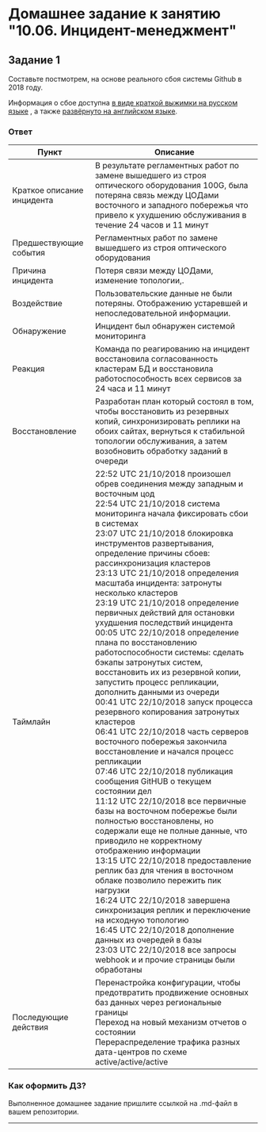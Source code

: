 # Домашнее задание к занятию "10.06. Инцидент-менеджмент"

## Задание 1

Составьте постмотрем, на основе реального сбоя системы Github в 2018 году.

Информация о сбое доступна [в виде краткой выжимки на русском языке](https://habr.com/ru/post/427301/) , а
также [развёрнуто на английском языке](https://github.blog/2018-10-30-oct21-post-incident-analysis/).

###  Ответ

Пункт|Описание
-|-
Краткое описание инцидента | В результате регламентных работ по замене вышедшего из строя оптического оборудования 100G, была потеряна связь между ЦОДами восточного и западного побережья что привело к ухудшению обслуживания в течение 24 часов и 11 минут 
Предшествующие события	|Регламентных работ по замене вышедшего из строя оптического оборудования
Причина инцидента	|Потеря связи между ЦОДами, изменение топологии,.
Воздействие |Пользовательские данные не были потеряны. Отображению устаревшей и непоследовательной информации.
Обнаружение |Инцидент был обнаружен системой мониторинга
Реакция |Команда по реагированию на инцидент восстановила согласованность кластерам БД и восстановила работоспособность всех сервисов за 24 часа и 11 минут
Восстановление |Разработан план который  состоял в том, чтобы восстановить из резервных копий, синхронизировать реплики на обоих сайтах, вернуться к стабильной топологии обслуживания, а затем возобновить обработку заданий в очереди
Таймлайн |22:52 UTC 21/10/2018 произошел обрев соединения между западным и восточным цод<br/>22:54 UTC 21/10/2018 система мониторинга начала фиксировать сбои в системах<br/>23:07 UTC 21/10/2018 блокировка инструментов развертывания, определение причины сбоев: рассинхронизация кластеров<br/>23:13 UTC 21/10/2018 определения масштаба инцидента: затронуты несколько кластеров<br/>23:19 UTC 21/10/2018 определение первичных действий для остановки ухудшения последствий инцидента<br/>00:05 UTC 22/10/2018 определение плана по восстановлению работоспособности системы: сделать бэкапы затронутых систем, восстановить их из резервной копии, запустить процесс репликации, дополнить данными из очереди<br/>00:41 UTC 22/10/2018 запуск процесса резервного копирования затронутых кластеров<br/>06:41 UTC 22/10/2018 часть серверов восточного побережья закончила восстановление и начался процесс репликации<br/>07:46 UTC 22/10/2018 публикация сообщения GitHUB о текущем состоянии дел<br/>11:12 UTC 22/10/2018 все первичные базы на восточном побережье были полностью восстановлены, но содержали еще не полные данные, что приводило не корректному отображению информации<br/>13:15 UTC 22/10/2018 предоставление реплик баз для чтения в восточном облаке позволило пережить пик нагрузки<br/>16:24 UTC 22/10/2018 завершена синхронизация реплик и переключение на исходную топологию<br/>16:45 UTC 22/10/2018 дополнение данных из очередей в базы<br/>23:03 UTC 22/10/2018 все запросы webhook и и прочие страницы были обработаны
Последующие действия | Перенастройка конфигурации, чтобы предотвратить продвижение основных баз данных через региональные границы <br/>Переход на новый механизм отчетов о состоянии<br/>Перераспределение трафика разных дата-центров по схеме active/active/active 


### Как оформить ДЗ?

Выполненное домашнее задание пришлите ссылкой на .md-файл в вашем репозитории.

---
